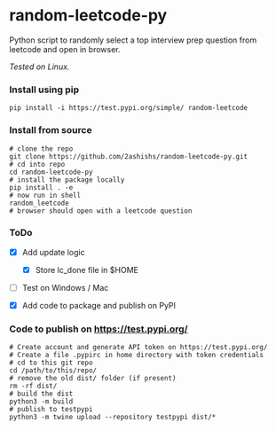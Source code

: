 # random-leetcode-py
Python script to randomly select a top interview prep question from leetcode and open in browser.

*Tested on Linux.*

### Install using pip
`pip install -i https://test.pypi.org/simple/ random-leetcode`

### Install from source
```shell
# clone the repo
git clone https://github.com/2ashishs/random-leetcode-py.git
# cd into repo
cd random-leetcode-py
# install the package locally
pip install . -e
# now run in shell
random_leetcode
# browser should open with a leetcode question
```

### ToDo
 - [x] Add update logic
   - [x] Store lc_done file in $HOME
 - [ ] Test on Windows / Mac
 - [x] Add code to package and publish on PyPI


### Code to publish on https://test.pypi.org/
```shell
# Create account and generate API token on https://test.pypi.org/
# Create a file .pypirc in home directory with token credentials
# cd to this git repo
cd /path/to/this/repo/
# remove the old dist/ folder (if present)
rm -rf dist/
# build the dist
python3 -m build
# publish to testpypi
python3 -m twine upload --repository testpypi dist/*
```

